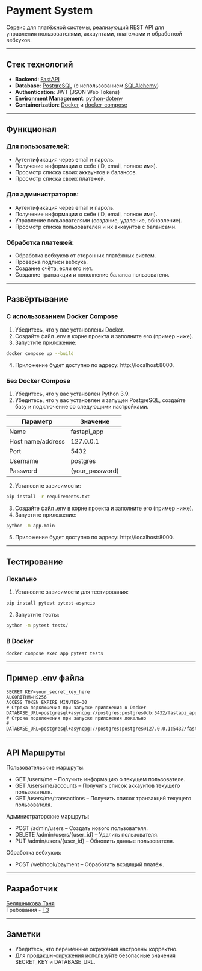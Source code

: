 # Payment System

Сервис для платёжной системы, реализующий REST API для управления пользователями, аккаунтами, платежами и обработкой вебхуков.

---

## Стек технологий

- **Backend**: [FastAPI](https://fastapi.tiangolo.com/)
- **Database**: [PostgreSQL](https://www.postgresql.org/) (с использованием [SQLAlchemy](https://www.sqlalchemy.org/))
- **Authentication**: JWT (JSON Web Tokens)
- **Environment Management**: [python-dotenv](https://pypi.org/project/python-dotenv/)
- **Containerization**: [Docker](https://www.docker.com/) и [docker-compose](https://docs.docker.com/compose/)

---

## Функционал

### Для пользователей:
- Аутентификация через email и пароль.
- Получение информации о себе (ID, email, полное имя).
- Просмотр списка своих аккаунтов и балансов.
- Просмотр списка своих платежей.  

### Для администраторов:
- Аутентификация через email и пароль.
- Получение информации о себе (ID, email, полное имя).
- Управление пользователями (создание, удаление, обновление).
- Просмотр списка пользователей и их аккаунтов с балансами.

### Обработка платежей:  
- Обработка вебхуков от сторонних платёжных систем.
- Проверка подписи вебхука.
- Создание счёта, если его нет.
- Создание транзакции и пополнение баланса пользователя.

---
## Развёртывание
### С использованием Docker Compose
1. Убедитесь, что у вас установлены Docker.
2. Создайте файл .env в корне проекта и заполните его (пример ниже).
3. Запустите приложение:
```bash
docker compose up --build
```
4. Приложение будет доступно по адресу: http://localhost:8000.

### Без Docker Compose
1. Убедитесь, что у вас установлен Python 3.9.
1. Убедитесь, что у вас установлен и запущен PostgreSQL, создайте базу и подключение со следующими настройками.

| Параметр       | Значение            |
|----------------|---------------------|
| Name           | fastapi_app         |
| Host name/address | 127.0.0.1         |
| Port           | 5432                |
| Username       | postgres            |
| Password       | (your_password)     |

2. Установите зависимости:
```bash
pip install -r requirements.txt
```
3. Создайте файл .env в корне проекта и заполните его (пример ниже).
4. Запустите приложение:
```bash
python -m app.main
```
5. Приложение будет доступно по адресу: http://localhost:8000.

--- 
## Тестирование
### Локально
1. Установите зависимости для тестирования:  
```bash
pip install pytest pytest-asyncio
```

2. Запустите тесты: 
```bash 
python -m pytest tests/
```
### В Docker
```bash
docker compose exec app pytest tests
```

---

## Пример .env файла
```
SECRET_KEY=your_secret_key_here
ALGORITHM=HS256
ACCESS_TOKEN_EXPIRE_MINUTES=30
# Строка подключения при запуске приложения в Docker
DATABASE_URL=postgresql+asyncpg://postgres:postgres@db:5432/fastapi_app
# Строка подключения при запуске приложения локально
# DATABASE_URL=postgresql+asyncpg://postgres:postgres@127.0.0.1:5432/fastapi_app

```
---
## API Маршруты
Пользовательские маршруты:
- GET /users/me – Получить информацию о текущем пользователе.
- GET /users/me/accounts – Получить список аккаунтов текущего пользователя.
- GET /users/me/transactions – Получить список транзакций текущего пользователя.   

Администраторские маршруты:
- POST /admin/users – Создать нового пользователя.
- DELETE /admin/users/{user_id} – Удалить пользователя.
- PUT /admin/users/{user_id} – Обновить данные пользователя.  

Обработка вебхуков:
- POST /webhook/payment – Обработать входящий платёж.
---
## Разработчик
[Беляшникова Таня](https://github.com/belyashnikovatn)   
Требования - [ТЗ](https://docs.google.com/document/d/1-fvs0LaX2oWPjO6w6Bpglz1Ndy_KrNV7NeNgRlks94k/edit?tab=t.0)

---
## Заметки
- Убедитесь, что переменные окружения настроены корректно.
- Для продакшн-окружения используйте безопасные значения SECRET_KEY и DATABASE_URL.